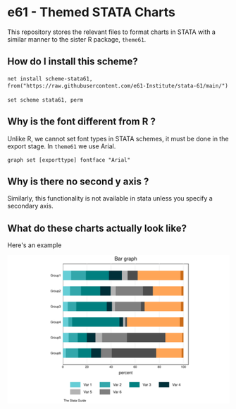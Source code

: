 # e61 - Themed STATA Charts

This repository stores the relevant files to format charts in STATA with a similar manner to the sister R package, `theme61`.

## How do I install this scheme?

``` 
net install scheme-stata61, from("https://raw.githubusercontent.com/e61-Institute/stata-61/main/")

set scheme stata61, perm

```

## Why is the font different from R ?

Unlike R, we cannot set font types in STATA schemes, it must be done in the export stage. In `theme61` we use Arial.

```
graph set [exporttype] fontface "Arial"

```

## Why is there no second y axis ?

Similarly, this functionality is not available in stata unless you specify a secondary axis.

## What do these charts actually look like?

Here's an example

![Demo Graph](demo_graph.svg)